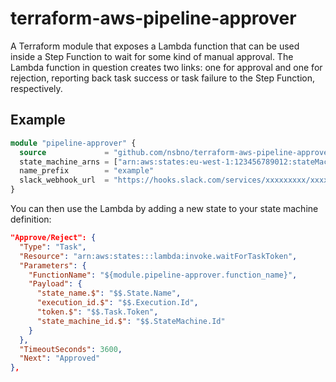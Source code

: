 # terraform-aws-pipeline-approver
A Terraform module that exposes a Lambda function that can be used inside a Step Function to wait for some kind of manual approval. The Lambda function in question creates two links: one for approval and one for rejection, reporting back task success or task failure to the Step Function, respectively.

## Example
```terraform
module "pipeline-approver" {
  source             = "github.com/nsbno/terraform-aws-pipeline-approver?ref=XXXXXXX"
  state_machine_arns = ["arn:aws:states:eu-west-1:123456789012:stateMachine:my-state-machine"]
  name_prefix        = "example"
  slack_webhook_url  = "https://hooks.slack.com/services/xxxxxxxxx/xxxxxxxxx/xxxxxxxxxxxxxxxxxxxxxxxx"
}
```

You can then use the Lambda by adding a new state to your state machine definition:
```json
"Approve/Reject": {
  "Type": "Task",
  "Resource": "arn:aws:states:::lambda:invoke.waitForTaskToken",
  "Parameters": {
    "FunctionName": "${module.pipeline-approver.function_name}",
    "Payload": {
      "state_name.$": "$$.State.Name",
      "execution_id.$": "$$.Execution.Id",
      "token.$": "$$.Task.Token",
      "state_machine_id.$": "$$.StateMachine.Id"
    }
  },
  "TimeoutSeconds": 3600,
  "Next": "Approved"
},
```
